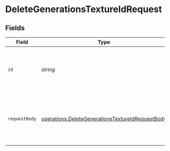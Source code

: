 # DeleteGenerationsTextureIdRequest


## Fields

| Field                                                                                                                       | Type                                                                                                                        | Required                                                                                                                    | Description                                                                                                                 |
| --------------------------------------------------------------------------------------------------------------------------- | --------------------------------------------------------------------------------------------------------------------------- | --------------------------------------------------------------------------------------------------------------------------- | --------------------------------------------------------------------------------------------------------------------------- |
| `id`                                                                                                                        | *string*                                                                                                                    | :heavy_check_mark:                                                                                                          | _"id" is required (enter it either in parameters or request body)_                                                          |
| `requestBody`                                                                                                               | [operations.DeleteGenerationsTextureIdRequestBody](../../../sdk/models/operations/deletegenerationstextureidrequestbody.md) | :heavy_minus_sign:                                                                                                          | Query parameters can also be provided in the request body as a JSON object                                                  |